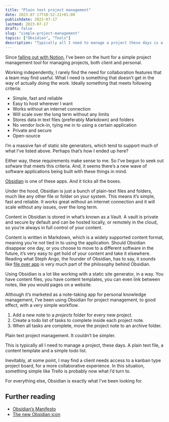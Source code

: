 ```yaml
---
title: "Plain text project management"
date: 2023-07-17T10:52:21+01:00
publishdate: 2023-07-17
lastmod: 2023-07-17
draft: false
slug: "simple-project-management"
topics: ["Obsidian", "Tools"]
description: "Typically all I need to manage a project these days is a plain text file, a content template and a simple todo list. Enter Obsidian."
---
```


Since [falling out with Notion](/writing/notion-no-more/), I’ve been on the hunt for a simple project management tool for managing projects, both client and personal.

Working independently, I rarely find the need for collaboration features that a team may find useful. What I need is something that doesn’t get in the way of actually doing the work. Ideally something that meets following criteria:

- Simple, fast and reliable
- Easy to host wherever I want
- Works without an internet connection
- Will scale over the long term without any limits
- Stores data in text files (preferably Markdown) and folders
- No vendor lock-in, tying me in to using a certain application
- Private and secure
- Open-source

I’m a massive fan of static site generators, which tend to support much of what I’ve listed above. Perhaps that’s how I ended up here? 

Either way, these requirements make sense to me. So I’ve begun to seek out sofware that meets this criteria. And, it seems there’s a new wave of software applications being built with these things in mind.

[Obsidian](https://obsidian.md/) is one of these apps. And it ticks all the boxes.

Under the hood, Obsidian is just a bunch of plain-text files and folders, much like any other file or folder on your system. This means it’s simple, fast and reliable. It works great without an internet connection and it will scale without any issues, over the long term.

Content in Obsidian is stored in what’s known as a Vault. A vault is private and secure by default and can be hosted locally, or remotely in the cloud, so you’re always in full control of your content. 

Content is written in Markdown, which is a widely supported content format, meaning you’re not tied in to using the application. Should Obsidian disappear one day, or you choose to move to a different software in the future, it’s very easy to get hold of your content and take it elsewhere. Reading what Steph Ango, the founder of Obsidian, has to say, it sounds like [file over app](https://stephango.com/file-over-app) is very much part of the philosophy behind Obsidian.

Using Obsidian is a lot like working with a static site generator, in a way. You have content files, you have content templates, you can even link between notes, like you would pages on a website.

Although it’s marketed as a note-taking app for personal knowledge management, I’ve been using Obsidian for project management, to good effect, with a very simple workflow.

1. Add a new note to a *projects* folder for every new project.
2. Create a todo list of tasks to complete inside each project note.
3. When all tasks are complete, move the project note to an archive folder.

Plain text project management. It couldn’t be simpler.

This is typically all I need to manage a project, these days. A plain text file, a content template and a simple todo list. 

Inevitably, at some point, I may find a client needs access to a kanban type project board, for a more collaborative experience. In this situation, something simple like Trello is probably now what I’d turn to.

For everything else, Obsidian is exactly what I’ve been looking for.

## Further reading

- [Obsidian’s Manifesto](https://obsidian.md/about)
- [The new Obsidian icon](https://obsidian.md/blog/new-obsidian-icon/)
